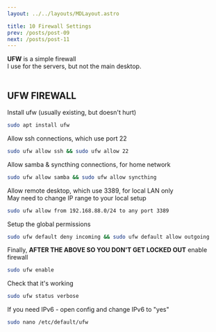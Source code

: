```yaml
---
layout: ../../layouts/MDLayout.astro

title: 10 Firewall Settings
prev: /posts/post-09
next: /posts/post-11
---
```



**UFW** is a simple firewall<br>
I use for the servers, but not the main desktop.<br><br>

## UFW FIREWALL

Install ufw (usually existing, but doesn't hurt)
```sh
sudo apt install ufw
```
Allow ssh connections, which use port 22
```sh
sudo ufw allow ssh && sudo ufw allow 22
```
Allow samba & syncthing connections, for home network
```sh
sudo ufw allow samba && sudo ufw allow syncthing
```
Allow remote desktop, which use 3389, for local LAN only<br>
May need to change IP range to your local setup
```sh
sudo ufw allow from 192.168.88.0/24 to any port 3389
```
Setup the global permissions
```sh
sudo ufw default deny incoming && sudo ufw default allow outgoing
```
Finally, **AFTER THE ABOVE SO YOU DON'T GET LOCKED OUT** enable firewall
```sh
sudo ufw enable
```
Check that it's working
```sh
sudo ufw status verbose
```
If you need IPv6 - open config and change IPv6 to "yes"
```sh
sudo nano /etc/default/ufw
```

